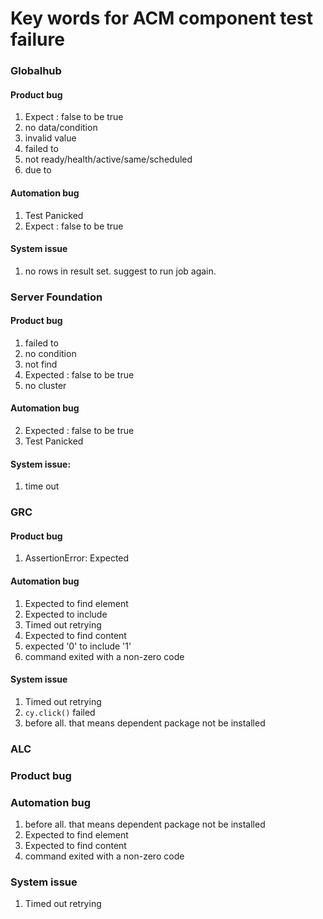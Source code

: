 # Key words for ACM component test failure
### Globalhub
#### Product bug
  1. Expect <bool>: false to be true
  2. no data/condition
  3. invalid value
  4. failed to
  5. not ready/health/active/same/scheduled
  6. due to
#### Automation bug
  1. Test Panicked
  2. Expect <bool>: false to be true
#### System issue
  1. no rows in result set. suggest to run job again.

### Server Foundation
#### Product bug
  1. failed to
  2. no condition 
  3. not find
  4. Expected <bool>: false to be true
  5. no cluster
#### Automation bug 
  2. Expected <bool>: false to be true  
  3. Test Panicked
#### System issue:
  1. time out 

### GRC
#### Product bug
  1. AssertionError: Expected
#### Automation bug
  1. Expected to find element
  2. Expected to include
  3. Timed out retrying
  4. Expected to find content
  5. expected '0' to include '1'
  6. command exited with a non-zero code
#### System issue
  1. Timed out retrying
  2. `cy.click()` failed
  3. before all. that means dependent package not be installed

### ALC
### Product bug

### Automation bug
  1. before all. that means dependent package not be installed
  2. Expected to find element
  3. Expected to find content 
  4. command exited with a non-zero code
### System issue
  1. Timed out retrying







